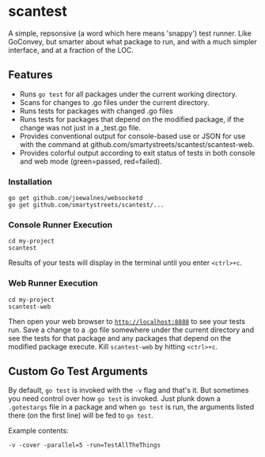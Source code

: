# scantest

A simple, repsonsive (a word which here means 'snappy') test runner. Like GoConvey, but smarter about what package to run, and with a much simpler interface, and at a fraction of the LOC.

## Features

- Runs `go test` for all packages under the current working directory.
- Scans for changes to .go files under the current directory.
- Runs tests for packages with changed .go files
- Runs tests for packages that depend on the modified package, if the change was not just in a _test.go file.
- Provides conventional output for console-based use or JSON for use with the command at github.com/smartystreets/scantest/scantest-web.
- Provides colorful output according to exit status of tests in both console and web mode (green=passed, red=failed).

### Installation

```
go get github.com/joewalnes/websocketd
go get github.com/smartystreets/scantest/...
```

### Console Runner Execution

```
cd my-project
scantest
```

Results of your tests will display in the terminal until you enter `<ctrl>+c`.

### Web Runner Execution

```
cd my-project
scantest-web
```

Then open your web browser to [`http://localhost:8888`](http://localhost:8888) to see your tests run. Save a change to a .go file somewhere under the current directory and see the tests for that package and any packages that depend on the modified package execute. Kill `scantest-web` by hitting `<ctrl>+c`.

## Custom Go Test Arguments

By default, `go test` is invoked with the `-v` flag and that's it. But sometimes you need control over how `go test` is invoked. Just plunk down a `.gotestargs` file in a package and when `go test` is run, the arguments listed there (on the first line) will be fed to `go test`.

Example contents:

```
-v -cover -parallel=5 -run=TestAllTheThings
```
